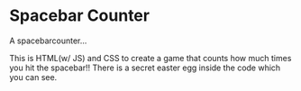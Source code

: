 # Spacebar Counter
A spacebarcounter...

This is HTML(w/ JS) and CSS to create a game that counts how much times you hit the spacebar!!
There is a secret easter egg inside the code which you can see.
